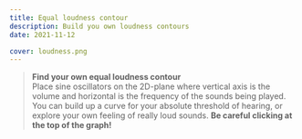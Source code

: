 ```yaml
---
title: Equal loudness contour
description: Build you own loudness contours
date: 2021-11-12

cover: loudness.png
---
```


<script setup>
import pitchLoudness from './loudness-curve.vue'
</script>

<pitch-loudness />

> **Find your own equal loudness contour**  
> Place sine oscillators on the 2D-plane where vertical axis is the volume and horizontal is the frequency of the sounds being played. You can build up a curve for your absolute threshold of hearing, or explore your own feeling of really loud sounds. **Be careful clicking at the top of the graph!**
